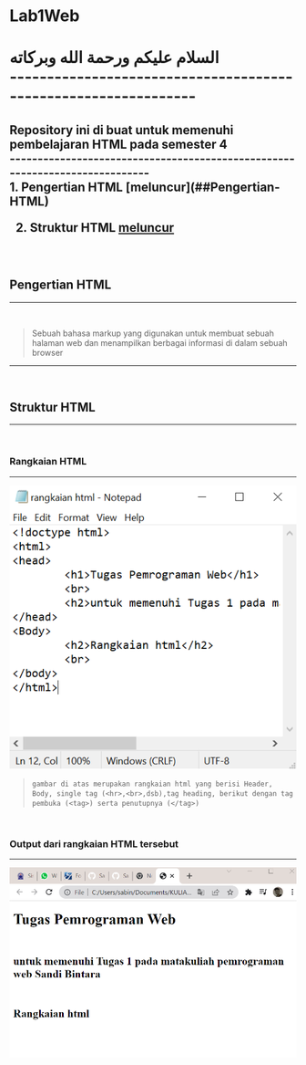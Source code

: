 # Lab1Web

<h1>السلام عليكم ورحمة الله وبركاته
<br>
---------------------------------------------------------------
<h2> Repository ini di buat untuk memenuhi pembelajaran HTML pada semester 4
<br>
----------------------------------------------------------------------------
<br>
1. Pengertian HTML	[meluncur](##Pengertian-HTML)<br>

2. Struktur HTML	[meluncur](##Struktur-HTML)
<br>

## Pengertian HTML
---
<br>

> Sebuah bahasa markup yang digunakan untuk membuat
sebuah halaman web dan menampilkan berbagai informasi di
dalam sebuah browser
<hr>
<br>

## Struktur HTML
---
<br>

### Rangkaian HTML
---
![rangkaian.PNG](foto/rangkaian.PNG)
<br>
> ```gambar di atas merupakan rangkaian html yang berisi Header, Body, single tag (<hr>,<br>,dsb),tag heading, berikut dengan tag pembuka (<tag>) serta penutupnya (</tag>)```
<br>

### Output dari rangkaian HTML tersebut
---
![rangkaian_output.PNG](foto/rangkaian_output.PNG)
<br>
<br>




